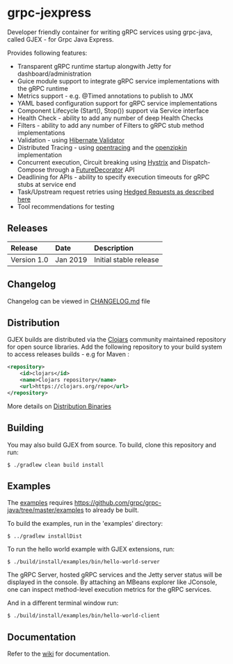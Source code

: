 # grpc-jexpress
Developer friendly container for writing gRPC services using grpc-java, called GJEX - for Grpc Java Express.

Provides following features:
* Transparent gRPC runtime startup alongwith Jetty for dashboard/administration
* Guice module support to integrate gRPC service implementations with the gRPC runtime
* Metrics support - e.g. @Timed annotations to publish to JMX
* YAML based configuration support for gRPC service implementations
* Component Lifecycle (Start(), Stop()) support via Service interface
* Health Check - ability to add any number of deep Health Checks
* Filters - ability to add any number of Filters to gRPC stub method implementations
* Validation - using [Hibernate Validator](http://hibernate.org/validator/)
* Distributed Tracing - using [opentracing](http://opentracing.io/) and the [openzipkin](https://github.com/openzipkin/brave) implementation
* Concurrent execution, Circuit breaking using [Hystrix](https://github.com/Netflix/Hystrix) and Dispatch-Compose through a [FutureDecorator](https://github.com/flipkart-incubator/grpc-jexpress/blob/master/core/src/main/java/com/flipkart/gjex/core/task/FutureDecorator.java) API
* Deadlining for APIs - ability to specify execution timeouts for gRPC stubs at service end
* Task/Upstream request retries using [Hedged Requests as described here](https://cseweb.ucsd.edu/~gmporter/classes/fa17/cse124/post/schedule/p74-dean.pdf)
* Tool recommendations for testing

## Releases
| Release | Date | Description |
|:---------------------------------|:----------------|:------------|
| Version 1.0                      | Jan 2019        |  Initial stable release

## Changelog
Changelog can be viewed in [CHANGELOG.md](https://github.com/flipkart-incubator/grpc-jexpress/blob/master/CHANGELOG.md) file

## Distribution
GJEX builds are distributed via the [Clojars](https://clojars.org/) community maintained repository for open source libraries. 
Add the following repository to your build system to access releases builds - e.g for Maven :

```xml
<repository>
    <id>clojars</id>
    <name>Clojars repository</name>
    <url>https://clojars.org/repo</url>
</repository>
```
More details on [Distribution Binaries](https://github.com/flipkart-incubator/grpc-jexpress/wiki/Distribution-Binaries)

## Building
You may also build GJEX from source. To build, clone this repository and run:

```
$ ./gradlew clean build install
```

## Examples
The [examples](https://github.com/flipkart-incubator/grpc-jexpress/tree/master/examples) requires https://github.com/grpc/grpc-java/tree/master/examples to already be built. 

To build the examples, run in the 'examples' directory:

```
$ ../gradlew installDist
```
To run the hello world example with GJEX extensions, run:

```
$ ./build/install/examples/bin/hello-world-server
```
The gRPC Server, hosted gRPC services and the Jetty server status will be displayed in the console. By attaching an MBeans explorer like JConsole, one can inspect method-level execution metrics for the gRPC services.

And in a different terminal window run:

```
$ ./build/install/examples/bin/hello-world-client
```

## Documentation
Refer to the [wiki](https://github.com/flipkart-incubator/grpc-jexpress/wiki) for documentation. 
